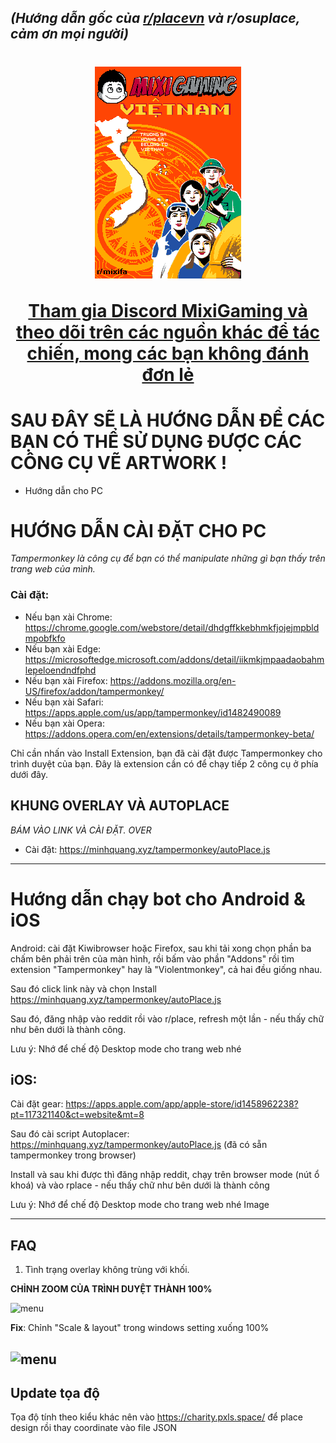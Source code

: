 *(Hướng dẫn gốc của [r/placevn](https://discord.gg/r-placevietnam-960076480916901948) và r/osuplace, cảm ơn mọi người)*
-------
<h1 align="center">
  <img src="./img/MIXIFINAL-quangminhnd.png" alt="r/place vietnam">

  <a href="https://discord.gg/r-placevietnam-960076480916901948">Tham gia Discord MixiGaming và theo dõi trên các nguồn khác để tác chiến, mong các bạn không đánh đơn lẻ</a>
</h1>


# SAU ĐÂY SẼ LÀ HƯỚNG DẪN ĐỂ CÁC BẠN CÓ THỂ SỬ DỤNG ĐƯỢC CÁC CÔNG CỤ VẼ ARTWORK !
- Hướng dẫn cho PC

# HƯỚNG DẪN CÀI ĐẶT CHO PC


*Tampermonkey là công cụ để bạn có thể manipulate những gì bạn thấy trên trang web của mình.*

### Cài đặt: 

- Nếu bạn xài Chrome: https://chrome.google.com/webstore/detail/dhdgffkkebhmkfjojejmpbldmpobfkfo
- Nếu bạn xài Edge: https://microsoftedge.microsoft.com/addons/detail/iikmkjmpaadaobahmlepeloendndfphd
- Nếu bạn xài Firefox: https://addons.mozilla.org/en-US/firefox/addon/tampermonkey/
- Nếu bạn xài Safari: https://apps.apple.com/us/app/tampermonkey/id1482490089
- Nếu bạn xài Opera: https://addons.opera.com/en/extensions/details/tampermonkey-beta/

Chỉ cần nhấn vào Install Extension, bạn đã cài đặt được Tampermonkey cho trình duyệt của bạn. Đây là extension cần có để chạy tiếp 2 công cụ ở phía dưới đây. 
## KHUNG OVERLAY VÀ AUTOPLACE

*BÁM VÀO LINK VÀ CÀI ĐẶT. OVER*
- Cài đặt: https://minhquang.xyz/tampermonkey/autoPlace.js

----------

# Hướng dẫn chạy bot cho Android & iOS

Android:
cài đặt Kiwibrowser hoặc Firefox, sau khi tải xong chọn phần ba chấm bên phải trên của màn hình, rồi bấm vào phần "Addons" rồi tìm extension "Tampermonkey" hay là "Violentmonkey", cả hai đều giống nhau.

Sau đó click link này và chọn Install
https://minhquang.xyz/tampermonkey/autoPlace.js

Sau đó, đăng nhập vào reddit rồi vào r/place, refresh một lần - nếu thấy chữ như bên dưới là thành công.

Lưu ý: Nhớ để chế độ Desktop mode cho trang web nhé

## iOS:
Cài đặt gear: https://apps.apple.com/app/apple-store/id1458962238?pt=117321140&ct=website&mt=8

Sau đó cài script Autoplacer: https://minhquang.xyz/tampermonkey/autoPlace.js (đã có sẵn tampermonkey trong browser)

Install và sau khi được thì đăng nhập reddit, chạy trên browser mode (nút ổ khoá) và vào rplace - nếu thấy chữ như bên dưới là thành công

Lưu ý: Nhớ để chế độ Desktop mode cho trang web nhé 
Image

-----------------

FAQ
-------------------
1. Tình trạng overlay không trùng với khối.

**CHỈNH ZOOM CỦA TRÌNH DUYỆT THÀNH 100%**

![menu](https://media.discordapp.net/attachments/1131429845683937450/1131899383089217616/image.png?width=860&height=678)

**Fix**: Chỉnh "Scale & layout" trong windows setting xuống 100%

![menu](https://media.discordapp.net/attachments/1131429845683937450/1131899948749836298/image.png?width=1286&height=682)
--------------

Update tọa độ
-------------------
Tọa độ tính theo kiểu khác nên vào https://charity.pxls.space/ để place design rồi thay coordinate vào file JSON


